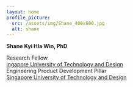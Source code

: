 ```yaml
---
layout: home
profile_picture:
  src: /assets/img/Shane_400x600.jpg
  alt: shane
---
```



**Shane Kyi Hla Win, PhD**  

Research Fellow<br>
<a href="https://sutd.edu.sg/">ingapore University of Technology and Design</a><br>
Engineering Product Development Pillar<br>
<a href="https://sutd.edu.sg/">Singapore University of Technology and Design</a>
<!--stackedit_data:
eyJoaXN0b3J5IjpbLTc2MzgyMDk0MF19
-->